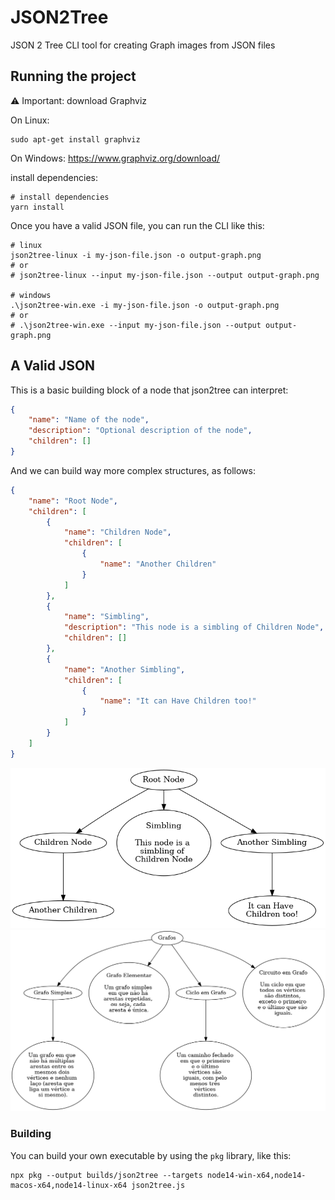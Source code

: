 # JSON2Tree

JSON 2 Tree CLI tool for creating Graph images from JSON files

## Running the project

⚠️ Important: download Graphviz

On Linux:

```shell
sudo apt-get install graphviz
```

On Windows: https://www.graphviz.org/download/

install dependencies:

```shell
# install dependencies
yarn install
```

Once you have a valid JSON file, you can run the CLI
like this:

```shell
# linux
json2tree-linux -i my-json-file.json -o output-graph.png
# or
# json2tree-linux --input my-json-file.json --output output-graph.png

# windows
.\json2tree-win.exe -i my-json-file.json -o output-graph.png
# or
# .\json2tree-win.exe --input my-json-file.json --output output-graph.png
```


## A Valid JSON

This is a basic building block of a node that json2tree can interpret:

```json
{
    "name": "Name of the node",
    "description": "Optional description of the node",
    "children": []
}
```

And we can build way more complex structures, as follows:

```json
{
    "name": "Root Node",
    "children": [
        {
            "name": "Children Node",
            "children": [
                {
                    "name": "Another Children"
                }
            ]
        },
        {
            "name": "Simbling",
            "description": "This node is a simbling of Children Node",
            "children": []
        },
        {
            "name": "Another Simbling",
            "children": [
                {
                    "name": "It can Have Children too!"
                }
            ]
        }
    ]
}
```

![demo image 1](./assets/demo-1.png)
![demo image 1](./assets/demo-2.png)

### Building

You can build your own executable by using the `pkg` library, like this:

```shell
npx pkg --output builds/json2tree --targets node14-win-x64,node14-macos-x64,node14-linux-x64 json2tree.js
```
